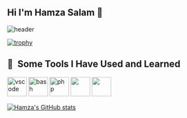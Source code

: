 ## Hi I'm Hamza Salam 👋

<!--
**HamzaSalam/HamzaSalam** is a ✨ _special_ ✨ repository because its `README.md` (this file) appears on your GitHub profile.

Here are some ideas to get you started:

- 🔭 I’m currently working on ...
- 🌱 I’m currently learning ...
- 👯 I’m looking to collaborate on ...
- 🤔 I’m looking for help with ...
- 💬 Ask me about ...
- 📫 How to reach me: ...
- 😄 Pronouns: ...
- ⚡ Fun fact: ...
-->
![header](https://capsule-render.vercel.app/api?type=venom&fontColor=d6ace6&color=5b2c6f&height=300&section=header&text=Stack%20Developer&fontSize=90)

[![trophy](https://github-profile-trophy.vercel.app/?username=hamzasalam)](https://github.com/ryo-ma/github-profile-trophy)



<h2> 🚀 &nbsp;Some Tools I Have Used and Learned</h2>
<p align="left">
<img src="https://cdn.jsdelivr.net/gh/devicons/devicon/icons/vscode/vscode-original.svg" alt="vscode" width="45" height="45"/> 
<img src="https://cdn.jsdelivr.net/gh/devicons/devicon/icons/bash/bash-original.svg" alt="bash" width="45" height="45"/> 
<img src="https://cdn.jsdelivr.net/gh/devicons/devicon/icons/php/php-original.svg" alt="php" width="45" height="45"/> 
<img src="https://cdn.jsdelivr.net/gh/devicons/devicon@latest/icons/android/android-original.svg" width="45" height="45" />  
<img src="https://cdn.jsdelivr.net/gh/devicons/devicon@latest/icons/react/react-original-wordmark.svg" width="45" height="45"/>   
</p>


[![Hamza's GitHub stats](https://github-readme-stats.vercel.app/api?username=HamzaSalam)](https://github.com/anuraghazra/github-readme-stats&show_icons=true&theme=radical)
